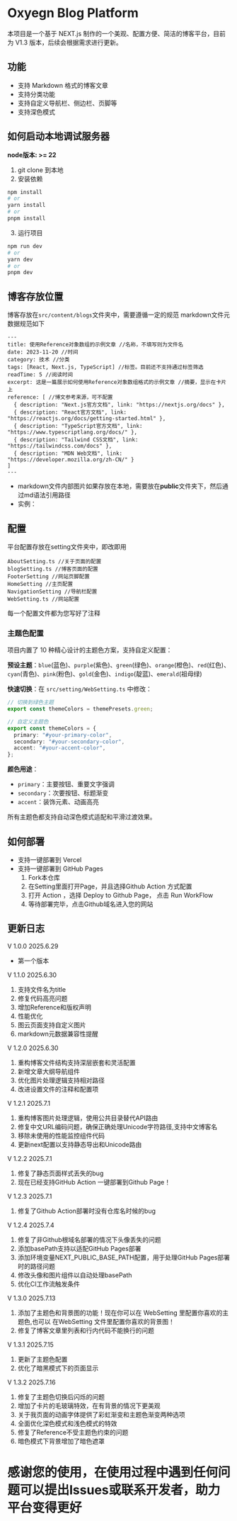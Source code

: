 # Oxyegn Blog Platform
本项目是一个基于 NEXT.js 制作的一个美观、配置方便、简洁的博客平台，目前为 V1.3 版本，后续会根据需求进行更新。

## 功能
- 支持 Markdown 格式的博客文章
- 支持分类功能
- 支持自定义导航栏、侧边栏、页脚等
- 支持深色模式

## 如何启动本地调试服务器

**node版本: >= 22**

1. git clone 到本地
2. 安装依赖
```bash
npm install
# or
yarn install
# or
pnpm install
```

3. 运行项目
```bash
npm run dev
# or
yarn dev
# or
pnpm dev
```
## 博客存放位置
博客存放在`src/content/blogs`文件夹中，需要遵循一定的规范
markdown文件元数据规范如下

```text
---
title: 使用Reference对象数组的示例文章 //名称，不填写则为文件名
date: 2023-11-20 //时间
category: 技术 //分类
tags: [React, Next.js, TypeScript] //标签。目前还不支持通过标签筛选
readTime: 5 //阅读时间
excerpt: 这是一篇展示如何使用Reference对象数组格式的示例文章 //摘要，显示在卡片上
reference: [ //博文参考来源，可不配置
  { description: "Next.js官方文档", link: "https://nextjs.org/docs" },
  { description: "React官方文档", link: "https://reactjs.org/docs/getting-started.html" },
  { description: "TypeScript官方文档", link: "https://www.typescriptlang.org/docs/" },
  { description: "Tailwind CSS文档", link: "https://tailwindcss.com/docs" },
  { description: "MDN Web文档", link: "https://developer.mozilla.org/zh-CN/" }
]
---
```

- markdown文件内部图片如果存放在本地，需要放在**public**文件夹下，然后通过md语法引用路径
- 实例：
## 配置
平台配置存放在setting文件夹中，即改即用
```text
AboutSetting.ts //关于页面的配置
blogSetting.ts //博客页面的配置
FooterSetting //网站页脚配置
HomeSetting //主页配置
NavigationSetting //导航栏配置
WebSetting.ts //网站配置
```
每一个配置文件都为您写好了注释

### 主题色配置
项目内置了 10 种精心设计的主题色方案，支持自定义配置：

**预设主题**：`blue`(蓝色)、`purple`(紫色)、`green`(绿色)、`orange`(橙色)、`red`(红色)、`cyan`(青色)、`pink`(粉色)、`gold`(金色)、`indigo`(靛蓝)、`emerald`(祖母绿)

**快速切换**：在 `src/setting/WebSetting.ts` 中修改：
```typescript
// 切换到绿色主题
export const themeColors = themePresets.green;

// 自定义主题色
export const themeColors = {
  primary: "#your-primary-color",
  secondary: "#your-secondary-color", 
  accent: "#your-accent-color",
};
```

**颜色用途**：
- `primary`：主要按钮、重要文字强调
- `secondary`：次要按钮、标题渐变  
- `accent`：装饰元素、动画高亮

所有主题色都支持自动深色模式适配和平滑过渡效果。

## 如何部署
- 支持一键部署到 Vercel
- 支持一键部署到 GitHub Pages
  1. Fork本仓库
  2. 在Setting里面打开Page，并且选择Github Action 方式配置
  3. 打开 Action ，选择 Deploy to Github Page， 点击 Run WorkFlow
  4. 等待部署完毕，点击Github域名进入您的网站


## 更新日志

V 1.0.0 2025.6.29
- 第一个版本

V 1.1.0 2025.6.30
1. 支持文件名为title
2. 修复代码高亮问题
3. 增加Reference和版权声明
4. 性能优化
5. 图云页面支持自定义图片
6. markdown元数据兼容性提醒

V 1.2.0 2025.6.30
1. 重构博客文件结构支持深层嵌套和灵活配置
2. 新增文章大纲导航组件
3. 优化图片处理逻辑支持相对路径
4. 改进设置文件的注释和配置项

V 1.2.1 2025.7.1
1. 重构博客图片处理逻辑，使用公共目录替代API路由
2. 修复中文URL编码问题，确保正确处理Unicode字符路径,支持中文博客名
3. 移除未使用的性能监控组件代码
4. 更新next配置以支持静态导出和Unicode路由

V 1.2.2 2025.7.1
1. 修复了静态页面样式丢失的bug
2. 现在已经支持GitHub Action 一键部署到Github Page！

V 1.2.3 2025.7.1
1. 修复了Github Action部署时没有仓库名时候的bug

V 1.2.4 2025.7.4
1. 修复了非Github根域名部署的情况下头像丢失的问题
2. 添加basePath支持以适配GitHub Pages部署
3. 添加环境变量NEXT_PUBLIC_BASE_PATH配置，用于处理GitHub Pages部署时的路径问题
4. 修改头像和图片组件以自动处理basePath
5. 优化CI工作流触发条件

V 1.3.0 2025.7.13
1. 添加了主题色和背景图的功能！现在你可以在 WebSetting 里配置你喜欢的主题色,也可以 在WebSetting 文件里配置你喜欢的背景图！
2. 修复了博客文章里列表和行内代码不能换行的问题

V 1.3.1 2025.7.15
1. 更新了主题色配置
2. 优化了暗黑模式下的页面显示

V 1.3.2 2025.7.16
1. 修复了主题色切换后闪烁的问题
2. 增加了卡片的毛玻璃特效，在有背景的情况下更美观
3. 关于我页面的动画字体提供了彩虹渐变和主题色渐变两种选项
4. 全面优化深色模式和浅色模式的特效
5. 修复了Reference不受主题色约束的问题
6. 暗色模式下背景增加了暗色遮罩


# 感谢您的使用，在使用过程中遇到任何问题可以提出Issues或联系开发者，助力平台变得更好
